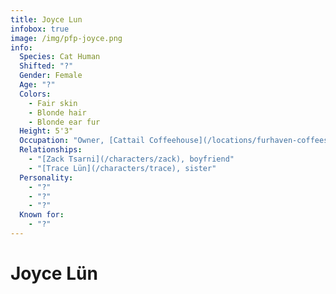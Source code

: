 ```yaml
---
title: Joyce Lun
infobox: true
image: /img/pfp-joyce.png
info: 
  Species: Cat Human
  Shifted: "?"
  Gender: Female
  Age: "?"
  Colors: 
    - Fair skin
    - Blonde hair
    - Blonde ear fur
  Height: 5'3"
  Occupation: "Owner, [Cattail Coffeehouse](/locations/furhaven-coffeeshop)"
  Relationships:
    - "[Zack Tsarni](/characters/zack), boyfriend"
    - "[Trace Lün](/characters/trace), sister"
  Personality:
    - "?"
    - "?"
    - "?"
  Known for:
    - "?"
---
```


# Joyce Lün
